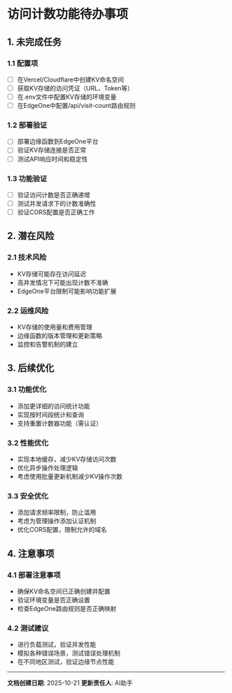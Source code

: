 # 访问计数功能待办事项

## 1. 未完成任务

### 1.1 配置项
- [ ] 在Vercel/Cloudflare中创建KV命名空间
- [ ] 获取KV存储的访问凭证（URL、Token等）
- [ ] 在.env文件中配置KV存储的环境变量
- [ ] 在EdgeOne中配置/api/visit-count路由规则

### 1.2 部署验证
- [ ] 部署边缘函数到EdgeOne平台
- [ ] 验证KV存储连接是否正常
- [ ] 测试API响应时间和稳定性

### 1.3 功能验证
- [ ] 验证访问计数是否正确递增
- [ ] 测试并发请求下的计数准确性
- [ ] 验证CORS配置是否正确工作

## 2. 潜在风险

### 2.1 技术风险
- KV存储可能存在访问延迟
- 高并发情况下可能出现计数不准确
- EdgeOne平台限制可能影响功能扩展

### 2.2 运维风险
- KV存储的使用量和费用管理
- 边缘函数的版本管理和更新策略
- 监控和告警机制的建立

## 3. 后续优化

### 3.1 功能优化
- 添加更详细的访问统计功能
- 实现按时间段统计和查询
- 支持重置计数器功能（需认证）

### 3.2 性能优化
- 实现本地缓存，减少KV存储访问次数
- 优化异步操作处理逻辑
- 考虑使用批量更新机制减少KV操作次数

### 3.3 安全优化
- 添加请求频率限制，防止滥用
- 考虑为管理操作添加认证机制
- 优化CORS配置，限制允许的域名

## 4. 注意事项

### 4.1 部署注意事项
- 确保KV命名空间已正确创建并配置
- 验证环境变量是否正确设置
- 检查EdgeOne路由规则是否正确映射

### 4.2 测试建议
- 进行负载测试，验证并发性能
- 模拟各种错误场景，测试错误处理机制
- 在不同地区测试，验证边缘节点性能

---

**文档创建日期**: 2025-10-21
**更新责任人**: AI助手